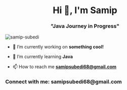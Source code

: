 <h1 align="center">Hi 👋, I'm Samip</h1>
<h3 align="center">"Java Journey in Progress"</h3>

<p align="left"> <img src="https://komarev.com/ghpvc/?username=samip-subedi&label=Profile%20views&color=0e75b6&style=flat" alt="samip-subedi" /> </p>

- 🔭 I’m currently working on **something cool!**

- 🌱 I’m currently learning **Java**

- 📫 How to reach me **samipsubedi68@gmail.com**

<h3 align="left">Connect with me: samipsubedi68@gmail.com</h3>
<p align="left">
</p>
